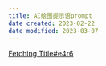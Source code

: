 ```yaml
---
title: AI绘图提示语prompt
date created: 2023-02-22
date modified: 2023-03-07
---
```


[Fetching Title#e4r6](https://prompthero.com/)
